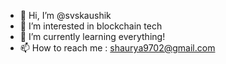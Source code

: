 - 👋 Hi, I’m @svskaushik
- 👀 I’m interested in blockchain tech 
- 🌱 I’m currently learning everything!
- 📫 How to reach me : shaurya9702@gmail.com

<!---
svskaushik/svskaushik is a ✨ special ✨ repository because its `README.md` (this file) appears on your GitHub profile.
You can click the Preview link to take a look at your changes.
--->
